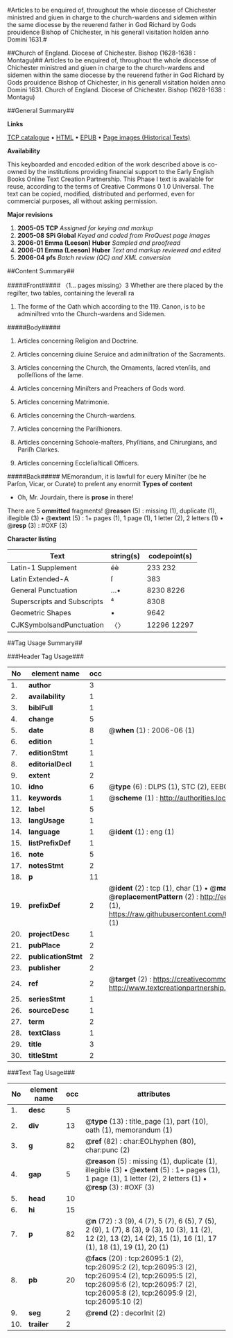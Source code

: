 #Articles to be enquired of, throughout the whole diocesse of Chichester ministred and giuen in charge to the church-wardens and sidemen within the same diocesse by the reuerend father in God        Richard by Gods prouidence Bishop of Chichester, in his generall visitation holden anno Domini 1631.#

##Church of England. Diocese of Chichester. Bishop (1628-1638 : Montagu)##
Articles to be enquired of, throughout the whole diocesse of Chichester ministred and giuen in charge to the church-wardens and sidemen within the same diocesse by the reuerend father in God        Richard by Gods prouidence Bishop of Chichester, in his generall visitation holden anno Domini 1631.
Church of England. Diocese of Chichester. Bishop (1628-1638 : Montagu)

##General Summary##

**Links**

[TCP catalogue](http://www.ota.ox.ac.uk/tcp/)  • 
[HTML](http://tei.it.ox.ac.uk/tcp/Texts-HTML/free/A00/A00171.html)  • 
[EPUB](http://tei.it.ox.ac.uk/tcp/Texts-EPUB/free/A00/A00171.epub) • 
[Page images (Historical Texts)](https://data.historicaltexts.jisc.ac.uk/view?pubId=eebo-23024568e&pageId=eebo-23024568e-26095-1)

**Availability**

This keyboarded and encoded edition of the
	       work described above is co-owned by the institutions
	       providing financial support to the Early English Books
	       Online Text Creation Partnership. This Phase I text is
	       available for reuse, according to the terms of Creative
	       Commons 0 1.0 Universal. The text can be copied,
	       modified, distributed and performed, even for
	       commercial purposes, all without asking permission.

**Major revisions**

1. __2005-05__ __TCP__ *Assigned for keying and markup*
1. __2005-08__ __SPi Global__ *Keyed and coded from ProQuest page images*
1. __2006-01__ __Emma (Leeson) Huber__ *Sampled and proofread*
1. __2006-01__ __Emma (Leeson) Huber__ *Text and markup reviewed and edited*
1. __2006-04__ __pfs__ *Batch review (QC) and XML conversion*

##Content Summary##

#####Front#####
〈1… pages missing〉3 Whether are there placed by the regiſter, two tables, containing the ſeverall ra
1. The forme of the Oath which according to the 119. Canon, is to be adminiſtred vnto the Church-wardens and Sidemen.

#####Body#####

1. Articles concerning Religion and Doctrine.

1. Articles concerning diuine Seruice and adminiſtration of the Sacraments.

1. Articles concerning the Church, the Ornaments, ſacred vtenſils, and poſſeſſions of the ſame.

1. Articles concerning Miniſters and Preachers of Gods word.

1. Articles concerning Matrimonie.

1. Articles concerning the Church-wardens.

1. Articles concerning the Pariſhioners.

1. Articles concerning Schoole-maſters, Phyſitians, and Chirurgians, and Pariſh Clarkes.

1. Articles concerning Eccleſiaſticall Officers.

#####Back#####
MEmorandum, it is lawfull for euery Miniſter (be he Parſon, Vicar, or Curate) to preſent any enormit
**Types of content**

  * Oh, Mr. Jourdain, there is **prose** in there!

There are 5 **ommitted** fragments! 
 @__reason__ (5) : missing (1), duplicate (1), illegible (3)  •  @__extent__ (5) : 1+ pages (1), 1 page (1), 1 letter (2), 2 letters (1)  •  @__resp__ (3) : #OXF (3)

**Character listing**


|Text|string(s)|codepoint(s)|
|---|---|---|
|Latin-1 Supplement|éè|233 232|
|Latin Extended-A|ſ|383|
|General Punctuation|…•|8230 8226|
|Superscripts             and Subscripts|⁴|8308|
|Geometric Shapes|▪|9642|
|CJKSymbolsandPunctuation|〈〉|12296 12297|

##Tag Usage Summary##

###Header Tag Usage###

|No|element name|occ|attributes|
|---|---|---|---|
|1.|__author__|3||
|2.|__availability__|1||
|3.|__biblFull__|1||
|4.|__change__|5||
|5.|__date__|8| @__when__ (1) : 2006-06 (1)|
|6.|__edition__|1||
|7.|__editionStmt__|1||
|8.|__editorialDecl__|1||
|9.|__extent__|2||
|10.|__idno__|6| @__type__ (6) : DLPS (1), STC (2), EEBO-CITATION (1), OCLC (1), VID (1)|
|11.|__keywords__|1| @__scheme__ (1) : http://authorities.loc.gov/ (1)|
|12.|__label__|5||
|13.|__langUsage__|1||
|14.|__language__|1| @__ident__ (1) : eng (1)|
|15.|__listPrefixDef__|1||
|16.|__note__|5||
|17.|__notesStmt__|2||
|18.|__p__|11||
|19.|__prefixDef__|2| @__ident__ (2) : tcp (1), char (1)  •  @__matchPattern__ (2) : ([0-9\-]+):([0-9IVX]+) (1), (.+) (1)  •  @__replacementPattern__ (2) : http://eebo.chadwyck.com/downloadtiff?vid=$1&page=$2 (1), https://raw.githubusercontent.com/textcreationpartnership/Texts/master/tcpchars.xml#$1 (1)|
|20.|__projectDesc__|1||
|21.|__pubPlace__|2||
|22.|__publicationStmt__|2||
|23.|__publisher__|2||
|24.|__ref__|2| @__target__ (2) : https://creativecommons.org/publicdomain/zero/1.0/ (1), http://www.textcreationpartnership.org/docs/. (1)|
|25.|__seriesStmt__|1||
|26.|__sourceDesc__|1||
|27.|__term__|2||
|28.|__textClass__|1||
|29.|__title__|3||
|30.|__titleStmt__|2||


###Text Tag Usage###

|No|element name|occ|attributes|
|---|---|---|---|
|1.|__desc__|5||
|2.|__div__|13| @__type__ (13) : title_page (1), part (10), oath (1), memorandum (1)|
|3.|__g__|82| @__ref__ (82) : char:EOLhyphen (80), char:punc (2)|
|4.|__gap__|5| @__reason__ (5) : missing (1), duplicate (1), illegible (3)  •  @__extent__ (5) : 1+ pages (1), 1 page (1), 1 letter (2), 2 letters (1)  •  @__resp__ (3) : #OXF (3)|
|5.|__head__|10||
|6.|__hi__|15||
|7.|__p__|82| @__n__ (72) : 3 (9), 4 (7), 5 (7), 6 (5), 7 (5), 2 (9), 1 (7), 8 (3), 9 (3), 10 (3), 11 (2), 12 (2), 13 (2), 14 (2), 15 (1), 16 (1), 17 (1), 18 (1), 19 (1), 20 (1)|
|8.|__pb__|20| @__facs__ (20) : tcp:26095:1 (2), tcp:26095:2 (2), tcp:26095:3 (2), tcp:26095:4 (2), tcp:26095:5 (2), tcp:26095:6 (2), tcp:26095:7 (2), tcp:26095:8 (2), tcp:26095:9 (2), tcp:26095:10 (2)|
|9.|__seg__|2| @__rend__ (2) : decorInit (2)|
|10.|__trailer__|2||
